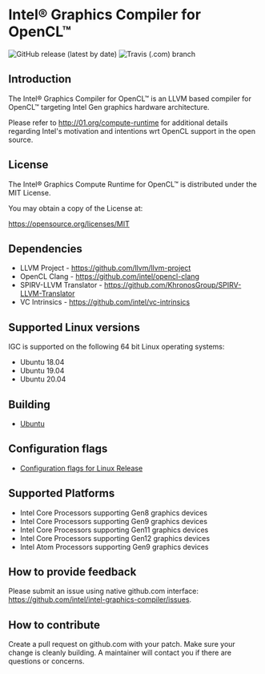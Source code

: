 <!---======================= begin_copyright_notice ============================

Copyright (c) 2019-2021 Intel Corporation

Permission is hereby granted, free of charge, to any person obtaining a copy
of this software and associated documentation files (the "Software"),
to deal in the Software without restriction, including without limitation
the rights to use, copy, modify, merge, publish, distribute, sublicense,
and/or sell copies of the Software, and to permit persons to whom
the Software is furnished to do so, subject to the following conditions:

The above copyright notice and this permission notice shall be included
in all copies or substantial portions of the Software.

THE SOFTWARE IS PROVIDED "AS IS", WITHOUT WARRANTY OF ANY KIND, EXPRESS OR
IMPLIED, INCLUDING BUT NOT LIMITED TO THE WARRANTIES OF MERCHANTABILITY,
FITNESS FOR A PARTICULAR PURPOSE AND NONINFRINGEMENT. IN NO EVENT SHALL THE
AUTHORS OR COPYRIGHT HOLDERS BE LIABLE FOR ANY CLAIM, DAMAGES OR OTHER
LIABILITY, WHETHER IN AN ACTION OF CONTRACT, TORT OR OTHERWISE, ARISING
FROM, OUT OF OR IN CONNECTION WITH THE SOFTWARE OR THE USE OR OTHER DEALINGS
IN THE SOFTWARE.

============================= end_copyright_notice ==========================-->

# Intel&reg; Graphics Compiler for OpenCL&trade;

![GitHub release (latest by date)](https://img.shields.io/github/v/release/intel/intel-graphics-compiler?label=Latest%20release)
![Travis (.com) branch](https://img.shields.io/travis/com/intel/intel-graphics-compiler/master?label=Ubuntu%20build)

## Introduction

The Intel&reg; Graphics Compiler for OpenCL&trade; is an LLVM based compiler for
OpenCL&trade; targeting Intel Gen graphics hardware architecture.

Please refer to http://01.org/compute-runtime for additional details regarding
 Intel's motivation and intentions wrt OpenCL support in the open source.


## License

The Intel&reg; Graphics Compute Runtime for OpenCL&trade; is distributed under the MIT License.

You may obtain a copy of the License at:

https://opensource.org/licenses/MIT

## Dependencies

* LLVM Project -  https://github.com/llvm/llvm-project
* OpenCL Clang - https://github.com/intel/opencl-clang
* SPIRV-LLVM Translator - https://github.com/KhronosGroup/SPIRV-LLVM-Translator
* VC Intrinsics - https://github.com/intel/vc-intrinsics

## Supported Linux versions

IGC is supported on the following 64 bit Linux operating systems:

* Ubuntu 18.04
* Ubuntu 19.04
* Ubuntu 20.04

## Building

* [Ubuntu](https://github.com/intel/intel-graphics-compiler/blob/master/documentation/build_ubuntu.md)

## Configuration flags

* [Configuration flags for Linux Release](https://github.com/intel/intel-graphics-compiler/blob/master/documentation/configuration_flags.md)

## Supported Platforms

* Intel Core Processors supporting Gen8 graphics devices
* Intel Core Processors supporting Gen9 graphics devices
* Intel Core Processors supporting Gen11 graphics devices
* Intel Core Processors supporting Gen12 graphics devices
* Intel Atom Processors supporting Gen9 graphics devices

## How to provide feedback
Please submit an issue using native github.com interface: https://github.com/intel/intel-graphics-compiler/issues.

## How to contribute

Create a pull request on github.com with your patch. Make sure your change is
cleanly building. A maintainer will contact you if there are questions or concerns.
